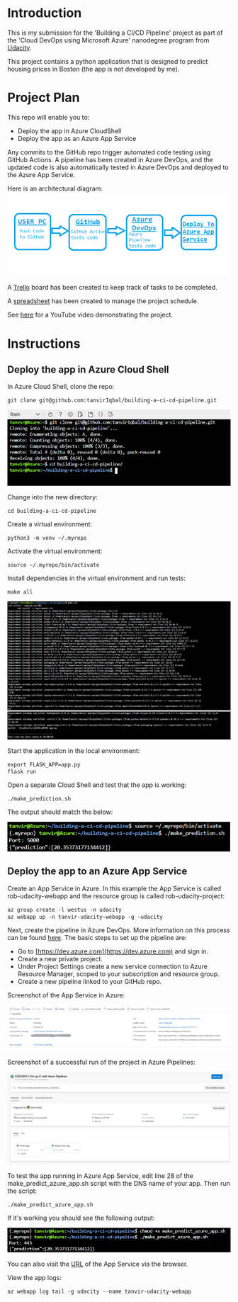# Introduction
This is my submission for the 'Building a CI/CD Pipeline' project as part of the 'Cloud DevOps using Microsoft Azure' nanodegree program from [Udacity](https://udacity.com).

This project contains a python application that is designed to predict housing prices in Boston (the app is not developed by me).

# Project Plan
This repo will enable you to:
- Deploy the app in Azure CloudShell
- Deploy the app as an Azure App Service

Any commits to the GitHub repo trigger automated code testing using GitHub Actions. A pipeline has been created in Azure DevOps, and the updated code is also automatically tested in Azure DevOps and deployed to the Azure App Service. 

Here is an architectural diagram:
![architectural-diagram.png](ScreenShot/8.%20Architecture.png)

A [Trello](https://trello.com/b/U1veFxKH/building-ci-cd-pipeline) board has been created to keep track of tasks to be completed.

A [spreadsheet](project-management.xlsx) has been created to manage the project schedule.

See [here](https://www.youtube.com/) for a YouTube video demonstrating the project.

# Instructions

## Deploy the app in Azure Cloud Shell
In Azure Cloud Shell, clone the repo:
```
git clone git@github.com:tanvirIqbal/building-a-ci-cd-pipeline.git
```
![screenshot-git_clone.png](ScreenShot/1.%20Cloning%20project%20into%20Azure%20Cloud%20Shell.png) 

Change into the new directory:
```
cd building-a-ci-cd-pipeline
```

Create a virtual environment:
```
python3 -m venv ~/.myrepo
```

Activate the virtual environment:
```
source ~/.myrepo/bin/activate
```

Install dependencies in the virtual environment and run tests:
```
make all
```
![screenshot-make_all.png](ScreenShot/2.MakeAll1.png) 
![screenshot-make_all.png](ScreenShot/2.MakeAll2.png) 

Start the application in the local environment:
```
export FLASK_APP=app.py  
flask run  
```

Open a separate Cloud Shell and test that the app is working:
```
./make_prediction.sh
```

The output should match the below:

![screenshot-make_prediction.png](ScreenShot/4.%20Prediction.png)





## Deploy the app to an Azure App Service

Create an App Service in Azure. In this example the App Service is called rob-udacity-webapp and the resource group is called rob-udacity-project:
```
az group create -l westus -n udacity  
az webapp up -n tanvir-udacity-webapp -g -udacity
```

Next, create the pipeline in Azure DevOps. More information on this process can be found [here](https://docs.microsoft.com/en-us/azure/devops/pipelines/ecosystems/python-webapp?view=azure-devops&WT.mc_id=udacity_learn-wwl). The basic steps to set up the pipeline are:

- Go to [https://dev.azure.com](https://dev.azure.com) and sign in.
- Create a new private project.
- Under Project Settings create a new service connection to Azure Resource Manager, scoped to your subscription and resource group.
- Create a new pipeline linked to your GitHub repo.

Screenshot of the App Service in Azure:

![screenshot-app_service.png](ScreenShot/6.%20Web%20App.png)

Screenshot of a successful run of the project in Azure Pipelines:

![screenshot-azure_pipeline_success.png](ScreenShot/7.%20Azure%20Pipeline.png)

To test the app running in Azure App Service, edit line 28 of the make_predict_azure_app.sh script with the DNS name of your app. Then run the script:
```
./make_predict_azure_app.sh 
```

If it's working you should see the following output:

![screenshot-make_predict_azure_app.png](ScreenShot/5.%20Prediction%20Azure.png)

You can also visit the [URL](https://tanvir-udacity-webapp.azurewebsites.net/) of the App Service via the browser.

View the app logs:
```
az webapp log tail -g udacity --name tanvir-udacity-webapp
```

